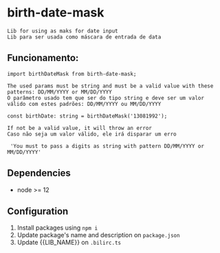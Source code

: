 # birth-date-mask
    Lib for using as maks for date input
    Lib para ser usada como máscara de entrada de data

## Funcionamento:
 ``import birthDateMask from birth-date-mask;``

    The used params must be string and must be a valid value with these patterns: DD/MM/YYYY or MM/DD/YYYY 
    O parâmetro usado tem que ser do tipo string e deve ser um valor válido com estes padrões: DD/MM/YYYY ou MM/DD/YYYY
 ``const birthDate: string = birthDateMask('13081992');``

    If not be a valid value, it will throw an error
    Caso não seja um valor válido, ele irá disparar um erro 
 `` 'You must to pass a digits as string with pattern DD/MM/YYYY or MM/DD/YYYY'``   

## Dependencies
   * node >= 12

## Configuration
1. Install packages using `npm i`
2. Update package's name and description on `package.json`
3. Update {{LIB_NAME}} on `.bilirc.ts`